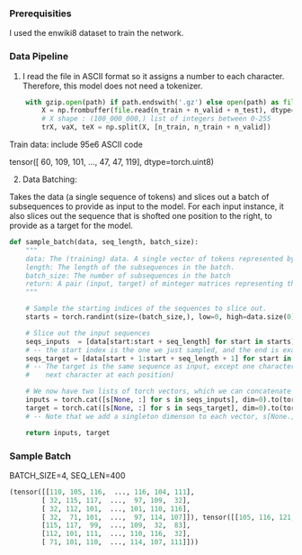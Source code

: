 ### Prerequisities 
I used the enwiki8 dataset to train the network.   

### Data Pipeline
1. I read the file in ASCII format so it assigns a number to each character.
Therefore, this model does not need a tokenizer. 

```python
    with gzip.open(path) if path.endswith('.gz') else open(path) as file:
        X = np.frombuffer(file.read(n_train + n_valid + n_test), dtype=np.uint8)
        # X shape : (100_000_000,) list of integers between 0-255
        trX, vaX, teX = np.split(X, [n_train, n_train + n_valid])
```
Train data: include 95e6 ASCII code

tensor([ 60, 109, 101,  ...,  47,  47, 119], dtype=torch.uint8)

2. Data Batching:     

Takes the data (a single sequence of tokens) and slices out a batch of subsequences to provide as input to the model. For each input instance, it also slices out the sequence that is shofted one position to the right, to provide as a target for the model.

```python
def sample_batch(data, seq_length, batch_size):
    """
    data: The (training) data. A single vector of tokens represented by integers
    length: The length of the subsequences in the batch.
    batch_size: The number of subsequences in the batch
    return: A pair (input, target) of minteger matrices representing the input and target for the model.
    """

    # Sample the starting indices of the sequences to slice out.
    starts = torch.randint(size=(batch_size,), low=0, high=data.size(0) - seq_length - 1)

    # Slice out the input sequences
    seqs_inputs  = [data[start:start + seq_length] for start in starts]
    # -- the start index is the one we just sampled, and the end is exactly 'lentgh' positions after that.
    seqs_target = [data[start + 1:start + seq_length + 1] for start in starts]
    # -- The target is the same sequence as input, except one character ahead (we are asking the model to predict the
    #    next character at each position)

    # We now have two lists of torch vectors, which we can concatenate into matrices of batch_size-by-length
    inputs = torch.cat([s[None, :] for s in seqs_inputs], dim=0).to(torch.long)
    target = torch.cat([s[None, :] for s in seqs_target], dim=0).to(torch.long)
    # -- Note that we add a singleton dimenson to each vector, s[None.,:], and then concatenate along that dimension.

    return inputs, target
```
### Sample Batch

BATCH_SIZE=4, SEQ_LEN=400

```python
(tensor([[110, 105, 116,  ..., 116, 104, 111],
        [ 32, 115, 117,  ...,  97, 109,  32],
        [ 32, 112, 101,  ..., 101, 110, 116],
        [ 32,  71, 101,  ...,  97, 114, 107]]), tensor([[105, 116, 121,  ..., 104, 111, 114],   
        [115, 117,  99,  ..., 109,  32,  83],
        [112, 101, 111,  ..., 110, 116,  32],
        [ 71, 101, 110,  ..., 114, 107, 111]]))
```
